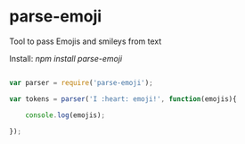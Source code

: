 # parse-emoji
Tool to pass Emojis and smileys from text

Install: *npm install parse-emoji*

```javascript

var parser = require('parse-emoji');

var tokens = parser('I :heart: emoji!', function(emojis){

    console.log(emojis);
    
});

```
